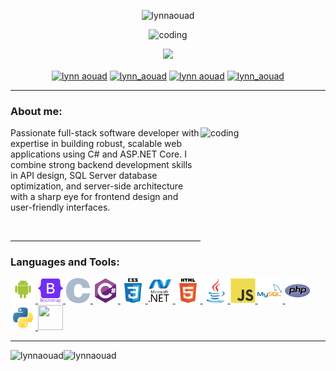 <div align="center">
  <p> <img src="https://komarev.com/ghpvc/?username=lynnaouad&label=Profile%20views&color=0e75b6&style=flat" alt="lynnaouad" /> </p>
 
  <img alt="coding"  width="150" height="150" src="https://media.tenor.com/Dc8nFwst79AAAAAj/kek-angry.gif"><br>
 

  <img width="500" src="https://user-images.githubusercontent.com/82551484/194026617-20b11e0c-883f-4856-9bb0-5f18baa49445.gif">
 
  <p>
    <a href="https://www.linkedin.com/in/lynn-aouad-353171224/" target="blank"><img align="center" src="https://raw.githubusercontent.com/rahuldkjain/github-profile-readme-generator/master/src/images/icons/Social/linked-in-alt.svg" alt="lynn aouad" height="30" width="40" /></a>
     <a href="https://instagram.com/lynn_aouad" target="blank"><img align="center" src="https://raw.githubusercontent.com/rahuldkjain/github-profile-readme-generator/master/src/images/icons/Social/instagram.svg" alt="lynn_aouad" height="30" width="40" /></a>
    <a href="https://www.facebook.com/lynn.aouad.5" target="blank"><img align="center" src="https://raw.githubusercontent.com/rahuldkjain/github-profile-readme-generator/master/src/images/icons/Social/facebook.svg" alt="lynn aouad" height="30" width="40" /></a>
       <a href="mailto:lynnaouad34@gmail.com" target="blank"><img align="center" src="https://encrypted-tbn0.gstatic.com/images?q=tbn:ANd9GcSsjyMub5re7ZkmcZ3sa85cCuWT5k1wZ2JICA&usqp=CAU" alt="lynn_aouad" height="30" width="30" /></a>
  </p>
  
</div>

<hr size=3 />

<h3 align="left">About me:</h3>

<div>
  <img align="right" alt="coding"  width="200" height="200" src="https://user-images.githubusercontent.com/82551484/194027842-7930b5ea-bdf1-4490-8500-a5e9edfe0b82.gif"> 

<p>
    Passionate full-stack software developer with expertise in building robust, scalable web applications using C# and ASP.NET Core. I combine strong backend development skills in API design, SQL Server database optimization, and server-side architecture with a sharp eye for frontend design and user-friendly interfaces.
</p>
</div>

<br>

<hr size=3 />


<h3 align="left">Languages and Tools:</h3>

<p align="left"> <a href="https://developer.android.com" target="_blank" rel="noreferrer"> <img src="https://raw.githubusercontent.com/devicons/devicon/master/icons/android/android-original-wordmark.svg" alt="android" width="40" height="40"/> </a> <a href="https://getbootstrap.com" target="_blank" rel="noreferrer"> <img src="https://raw.githubusercontent.com/devicons/devicon/master/icons/bootstrap/bootstrap-plain-wordmark.svg" alt="bootstrap" width="40" height="40"/> </a> <a href="https://www.cprogramming.com/" target="_blank" rel="noreferrer"> <img src="https://raw.githubusercontent.com/devicons/devicon/master/icons/c/c-original.svg" alt="c" width="40" height="40"/> </a> <a href="https://www.w3schools.com/cs/" target="_blank" rel="noreferrer"> <img src="https://raw.githubusercontent.com/devicons/devicon/master/icons/csharp/csharp-original.svg" alt="csharp" width="40" height="40"/> </a> <a href="https://www.w3schools.com/css/" target="_blank" rel="noreferrer"> <img src="https://raw.githubusercontent.com/devicons/devicon/master/icons/css3/css3-original-wordmark.svg" alt="css3" width="40" height="40"/> </a> <a href="https://dotnet.microsoft.com/" target="_blank" rel="noreferrer"> <img src="https://raw.githubusercontent.com/devicons/devicon/master/icons/dot-net/dot-net-original-wordmark.svg" alt="dotnet" width="40" height="40"/> </a> <a href="https://www.w3.org/html/" target="_blank" rel="noreferrer"> <img src="https://raw.githubusercontent.com/devicons/devicon/master/icons/html5/html5-original-wordmark.svg" alt="html5" width="40" height="40"/> </a> <a href="https://www.java.com" target="_blank" rel="noreferrer"> <img src="https://raw.githubusercontent.com/devicons/devicon/master/icons/java/java-original.svg" alt="java" width="40" height="40"/> </a> <a href="https://developer.mozilla.org/en-US/docs/Web/JavaScript" target="_blank" rel="noreferrer"> <img src="https://raw.githubusercontent.com/devicons/devicon/master/icons/javascript/javascript-original.svg" alt="javascript" width="40" height="40"/> </a> <a href="https://www.mysql.com/" target="_blank" rel="noreferrer"> <img src="https://raw.githubusercontent.com/devicons/devicon/master/icons/mysql/mysql-original-wordmark.svg" alt="mysql" width="40" height="40"/> </a> <a href="https://www.php.net" target="_blank" rel="noreferrer"> <img src="https://raw.githubusercontent.com/devicons/devicon/master/icons/php/php-original.svg" alt="php" width="40" height="40"/> </a> <a href="https://www.python.org" target="_blank" rel="noreferrer"> <img src="https://raw.githubusercontent.com/devicons/devicon/master/icons/python/python-original.svg" alt="python" width="40" height="40"/> <img src="https://visualstudio.microsoft.com/wp-content/uploads/2021/10/Product-Icon.svg" alt="" width="40" height="40"/> </a> </p>

<hr size=3 />

<p>
   <img align="left" src="https://github-readme-stats.vercel.app/api/top-langs?username=lynnaouad&show_icons=true&locale=en&layout=compact" alt="lynnaouad" />
   <img align="left" src="https://github-readme-streak-stats.herokuapp.com/?user=lynnaouad&" alt="lynnaouad" />
</p> 

